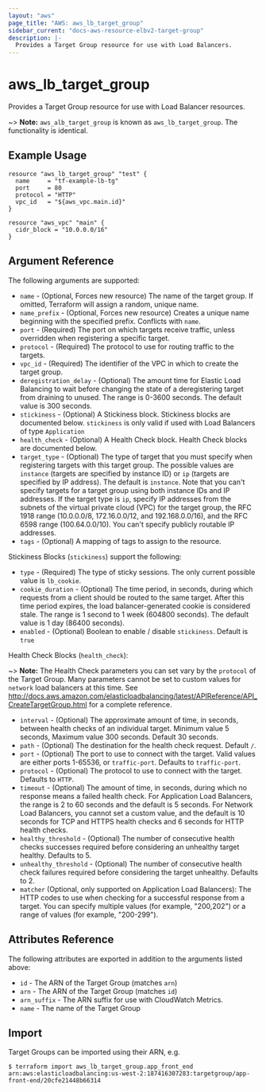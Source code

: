 ```yaml
---
layout: "aws"
page_title: "AWS: aws_lb_target_group"
sidebar_current: "docs-aws-resource-elbv2-target-group"
description: |-
  Provides a Target Group resource for use with Load Balancers.
---
```


# aws_lb_target_group

Provides a Target Group resource for use with Load Balancer resources.

~> **Note:** `aws_alb_target_group` is known as `aws_lb_target_group`. The functionality is identical.

## Example Usage

```hcl
resource "aws_lb_target_group" "test" {
  name     = "tf-example-lb-tg"
  port     = 80
  protocol = "HTTP"
  vpc_id   = "${aws_vpc.main.id}"
}

resource "aws_vpc" "main" {
  cidr_block = "10.0.0.0/16"
}
```

## Argument Reference

The following arguments are supported:

* `name` - (Optional, Forces new resource) The name of the target group. If omitted, Terraform will assign a random, unique name.
* `name_prefix` - (Optional, Forces new resource) Creates a unique name beginning with the specified prefix. Conflicts with `name`.
* `port` - (Required) The port on which targets receive traffic, unless overridden when registering a specific target.
* `protocol` - (Required) The protocol to use for routing traffic to the targets.
* `vpc_id` - (Required) The identifier of the VPC in which to create the target group.
* `deregistration_delay` - (Optional) The amount time for Elastic Load Balancing to wait before changing the state of a deregistering target from draining to unused. The range is 0-3600 seconds. The default value is 300 seconds.
* `stickiness` - (Optional) A Stickiness block. Stickiness blocks are documented below. `stickiness` is only valid if used with Load Balancers of type `Application`
* `health_check` - (Optional) A Health Check block. Health Check blocks are documented below.
* `target_type` - (Optional) The type of target that you must specify when registering targets with this target group.
The possible values are `instance` (targets are specified by instance ID) or `ip` (targets are specified by IP address).
The default is `instance`. Note that you can't specify targets for a target group using both instance IDs and IP addresses.
If the target type is `ip`, specify IP addresses from the subnets of the virtual private cloud (VPC) for the target group,
the RFC 1918 range (10.0.0.0/8, 172.16.0.0/12, and 192.168.0.0/16), and the RFC 6598 range (100.64.0.0/10).
You can't specify publicly routable IP addresses.
* `tags` - (Optional) A mapping of tags to assign to the resource.

Stickiness Blocks (`stickiness`) support the following:

* `type` - (Required) The type of sticky sessions. The only current possible value is `lb_cookie`.
* `cookie_duration` - (Optional) The time period, in seconds, during which requests from a client should be routed to the same target. After this time period expires, the load balancer-generated cookie is considered stale. The range is 1 second to 1 week (604800 seconds). The default value is 1 day (86400 seconds).
* `enabled` - (Optional) Boolean to enable / disable `stickiness`. Default is `true`

Health Check Blocks (`health_check`):

~> **Note:** The Health Check parameters you can set vary by the `protocol` of
the Target Group. Many parameters cannot be set to custom values for `network`
load balancers at this time. See
http://docs.aws.amazon.com/elasticloadbalancing/latest/APIReference/API_CreateTargetGroup.html
for a complete reference.

* `interval` - (Optional) The approximate amount of time, in seconds, between health checks of an individual target. Minimum value 5 seconds, Maximum value 300 seconds. Default 30 seconds.
* `path` - (Optional) The destination for the health check request. Default `/`.
* `port` - (Optional) The port to use to connect with the target. Valid values are either ports 1-65536, or `traffic-port`. Defaults to `traffic-port`.
* `protocol` - (Optional) The protocol to use to connect with the target. Defaults to `HTTP`.
* `timeout` - (Optional) The amount of time, in seconds, during which no response means a failed health check. For Application Load Balancers, the range is 2 to 60 seconds and the default is 5 seconds. For Network Load Balancers, you cannot set a custom value, and the default is 10 seconds for TCP and HTTPS health checks and 6 seconds for HTTP health checks.
* `healthy_threshold` - (Optional) The number of consecutive health checks successes required before considering an unhealthy target healthy. Defaults to 5.
* `unhealthy_threshold` - (Optional) The number of consecutive health check failures required before considering the target unhealthy. Defaults to 2.
* `matcher` (Optional, only supported on Application Load Balancers): The HTTP codes to use when checking for a successful response from a target. You can specify multiple values (for example, "200,202") or a range of values (for example, "200-299").

## Attributes Reference

The following attributes are exported in addition to the arguments listed above:

* `id` - The ARN of the Target Group (matches `arn`)
* `arn` - The ARN of the Target Group (matches `id`)
* `arn_suffix` - The ARN suffix for use with CloudWatch Metrics.
* `name` - The name of the Target Group

## Import

Target Groups can be imported using their ARN, e.g.

```
$ terraform import aws_lb_target_group.app_front_end arn:aws:elasticloadbalancing:us-west-2:187416307283:targetgroup/app-front-end/20cfe21448b66314
```
